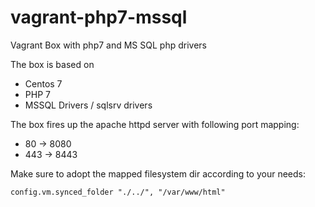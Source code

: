 # vagrant-php7-mssql
Vagrant Box with php7 and MS SQL php drivers

The box is based on
* Centos 7
* PHP 7
* MSSQL Drivers / sqlsrv drivers

The box fires up the apache httpd server with following port mapping:
* 80 -> 8080
* 443 -> 8443

Make sure to adopt the mapped filesystem dir according to your needs:

    config.vm.synced_folder "./../", "/var/www/html"
  
  
  
